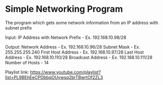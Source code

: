 # Simple Networking Program

The program which gets some network information from an IP address with subnet prefix

Input:
IP Address with Network Prefix - Ex. 192.168.10.98/28

Output:
Network Address - Ex. 192.168.10.96/28
Subnet Mask - Ex. 255.255.255.240
First Host Address - Ex. 192.168.10.97/28
Last Host Address - Ex. 192.168.10.110/28
Broadcast Address - Ex. 192.168.10.111/28
Number of Hosts - 14

Playlist link: https://www.youtube.com/playlist?list=PL9BEhEeCPDbbqOUywsq2brTBwrtOf2ZL3 
